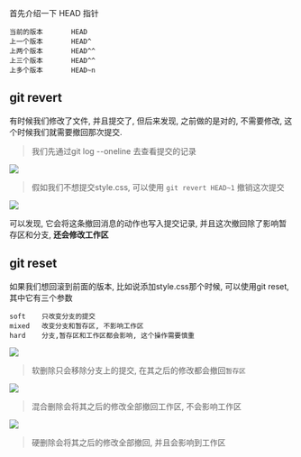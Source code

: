 首先介绍一下 HEAD 指针

    当前的版本       HEAD
    上一个版本       HEAD^
    上两个版本       HEAD^^
    上三个版本       HEAD^^
    上多个版本       HEAD~n


git revert
---

有时候我们修改了文件, 并且提交了, 但后来发现, 之前做的是对的, 不需要修改, 这个时候我们就需要撤回那次提交.

> 我们先通过git log --oneline 去查看提交的记录

![](http://upload-images.jianshu.io/upload_images/938819-2d60d820f5545b79.png?imageMogr2/auto-orient/strip%7CimageView2/2/w/1240)

> 假如我们不想提交style.css, 可以使用 `git revert HEAD~1` 撤销这次提交

![](http://upload-images.jianshu.io/upload_images/938819-b02d370c008264ce.png?imageMogr2/auto-orient/strip%7CimageView2/2/w/1240)

可以发现, 它会将这条撤回消息的动作也写入提交记录, 并且这次撤回除了影响暂存区和分支, **还会修改工作区**

git reset
---

如果我们想回滚到前面的版本, 比如说添加style.css那个时候, 可以使用git reset, 其中它有三个参数
  
    soft    只改变分支的提交
    mixed   改变分支和暂存区, 不影响工作区
    hard    分支,暂存区和工作区都会影响, 这个操作需要慎重

![](http://upload-images.jianshu.io/upload_images/938819-31b7d91c3f209fc8.png?imageMogr2/auto-orient/strip%7CimageView2/2/w/1240)

> 软删除只会移除分支上的提交, 在其之后的修改都会撤回`暂存区`

![](http://upload-images.jianshu.io/upload_images/938819-046fd8061cbfb113.png?imageMogr2/auto-orient/strip%7CimageView2/2/w/1240)

> 混合删除会将其之后的修改全部撤回工作区, 不会影响工作区

![](http://upload-images.jianshu.io/upload_images/938819-111dbe884ebfe3dc.png?imageMogr2/auto-orient/strip%7CimageView2/2/w/1240)

> 硬删除会将其之后的修改全部撤回, 并且会影响到工作区

    
